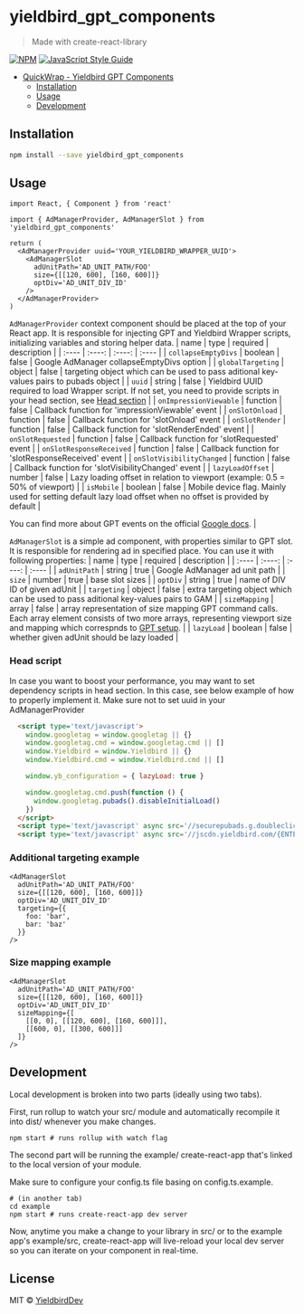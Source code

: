 # yieldbird_gpt_components

> Made with create-react-library

[![NPM](https://img.shields.io/npm/v/yieldbird_gpt_components.svg)](https://www.npmjs.com/package/yieldbird_gpt_components) [![JavaScript Style Guide](https://img.shields.io/badge/code_style-standard-brightgreen.svg)](https://standardjs.com)

- [QuickWrap - Yieldbird GPT Components](#yieldbird_gpt_components)
  - [Installation](#installation)
  - [Usage](#usage)
  - [Development](#development)

## Installation

```bash
npm install --save yieldbird_gpt_components
```

## Usage

```tsx
import React, { Component } from 'react'

import { AdManagerProvider, AdManagerSlot } from 'yieldbird_gpt_components'

return (
  <AdManagerProvider uuid='YOUR_YIELDBIRD_WRAPPER_UUID'>
    <AdManagerSlot
      adUnitPath='AD_UNIT_PATH/FOO'
      size={[[120, 600], [160, 600]]}
      optDiv='AD_UNIT_DIV_ID'
    />
  </AdManagerProvider>
)
```

`AdManagerProvider` context component should be placed at the top of your React app. It is responsible for injecting GPT and Yieldbird Wrapper scripts, initializing variables and storing helper data.
| name | type | required | description |
| :---- |  :----:  |  :----:  | :---- |
| `collapseEmptyDivs` | boolean | false | Google AdManager collapseEmptyDivs option |
| `globalTargeting` | object | false | targeting object which can be used to pass aditional key-values pairs to pubads object |
| `uuid` | string | false | Yieldbird UUID required to load Wrapper script. If not set, you need to provide scripts in your head section, see [Head section](#head-script) |
| `onImpressionViewable` | function | false | Callback function for 'impressionViewable' event |
| `onSlotOnload` | function | false | Callback function for 'slotOnload' event |
| `onSlotRender` | function | false | Callback function for 'slotRenderEnded' event |
| `onSlotRequested` | function | false | Callback function for 'slotRequested' event |
| `onSlotResponseReceived` | function | false | Callback function for 'slotResponseReceived' event |
| `onSlotVisibilityChanged` | function | false | Callback function for 'slotVisibilityChanged' event |
| `lazyLoadOffset` | number | false | Lazy loading offset in relation to viewport (example: 0.5 = 50% of viewport) |
| `isMobile` | boolean | false | Mobile device flag. Mainly used for setting default lazy load offset when no offset is provided by default |

You can find more about GPT events on the official [Google docs](https://developers.google.com/publisher-tag/reference#googletag.events.event). |

`AdManagerSlot` is a simple ad component, with properties similar to GPT slot. It is responsible for rendering ad in specified place. You can use it with following properties:
| name | type | required | description |
| :---- |  :----:  |  :----:  | :---- |
| `adUnitPath` | string | true | Google AdManager ad unit path |
| `size` | number | true | base slot sizes |
| `optDiv` | string | true | name of DIV ID of given adUnit |
| `targeting` | object | false | extra targeting object which can be used to pass aditional key-values pairs to GAM |
| `sizeMapping` | array | false | array representation of size mapping GPT command calls. Each array element consists of two more arrays, representing viewport size and mapping which correspnds to [GPT setup](https://developers.google.com/publisher-tag/reference#googletag.sizemappingbuilder). |
| `lazyLoad` | boolean | false | whether given adUnit should be lazy loaded |

### Head script

In case you want to boost your performance, you may want to set dependency scripts in head section. In this case, see below example of how to properly implement it. Make sure not to set uuid in your AdManagerProvider

```html
  <script type='text/javascript'>
    window.googletag = window.googletag || {}
    window.googletag.cmd = window.googletag.cmd || []
    window.Yieldbird = window.Yieldbird || {}
    window.Yieldbird.cmd = window.Yieldbird.cmd || []

    window.yb_configuration = { lazyLoad: true }

    window.googletag.cmd.push(function () {
      window.googletag.pubads().disableInitialLoad()
    })
  </script>
  <script type='text/javascript' async src='//securepubads.g.doubleclick.net/tag/js/gpt.js'></script>
  <script type='text/javascript' async src='//jscdn.yieldbird.com/{ENTER_YOUR_YIELDBIRD_UUID_HERE}/yb.js'></script>
```

### Additional targeting example
```tsx
<AdManagerSlot
  adUnitPath='AD_UNIT_PATH/FOO'
  size={[[120, 600], [160, 600]]}
  optDiv='AD_UNIT_DIV_ID'
  targeting={{
    foo: 'bar',
    bar: 'baz'
  }}
/>
```

### Size mapping example
```tsx
<AdManagerSlot
  adUnitPath='AD_UNIT_PATH/FOO'
  size={[[120, 600], [160, 600]]}
  optDiv='AD_UNIT_DIV_ID'
  sizeMapping={[
    [[0, 0], [[120, 600], [160, 600]]],
    [[600, 0], [[300, 600]]]
  ]}
/>
```

## Development

Local development is broken into two parts (ideally using two tabs).

First, run rollup to watch your src/ module and automatically recompile it into dist/ whenever you make changes.

```
npm start # runs rollup with watch flag
```

The second part will be running the example/ create-react-app that's linked to the local version of your module.

Make sure to configure your config.ts file basing on config.ts.example.

```
# (in another tab)
cd example
npm start # runs create-react-app dev server
```

Now, anytime you make a change to your library in src/ or to the example app's example/src, create-react-app will live-reload your local dev server so you can iterate on your component in real-time.

## License

MIT © [YieldbirdDev](https://github.com/YieldbirdDev)
